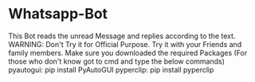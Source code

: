 # Whatsapp-Bot
This Bot reads the unread Message and replies
according to the text. WARNING: Don't Try it
for Official Purpose. Try it with your Friends
and family members.
Make sure you downloaded the required Packages
(For those who don't know got to cmd and type
the below commands)
pyautogui: pip install PyAutoGUI
pyperclip: pip install pyperclip

